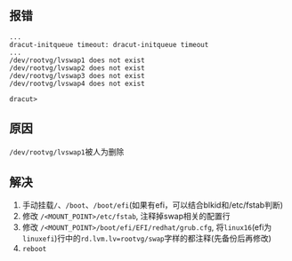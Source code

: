 ## 报错

```
...
dracut-initqueue timeout: dracut-initqueue timeout
...
/dev/rootvg/lvswap1 does not exist
/dev/rootvg/lvswap2 does not exist
/dev/rootvg/lvswap3 does not exist
/dev/rootvg/lvswap4 does not exist

dracut>
```

## 原因

`/dev/rootvg/lvswap1`被人为删除


## 解决

1. 手动挂载`/`、`/boot`、`/boot/efi`(如果有efi，可以结合blkid和/etc/fstab判断)
2. 修改 `/<MOUNT_POINT>/etc/fstab`, 注释掉swap相关的配置行
3. 修改 `/<MOUNT_POINT>/boot/efi/EFI/redhat/grub.cfg`, 将`linux16`(efi为`linuxefi`)行中的`rd.lvm.lv=rootvg/swap`字样的都注释(先备份后再修改)
4. `reboot`